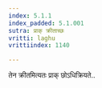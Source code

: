 ```yaml
---
index: 5.1.1
index_padded: 5.1.001
sutra: प्राक् क्रीताच्छः
vritti: laghu
vrittiindex: 1140

---
```

तेन क्रीतमित्यतः प्राक् छोऽधिक्रियते..